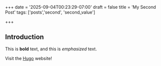 +++
date = '2025-09-04T00:23:29-07:00'
draft = false
title = 'My Second Post'
tags: ['posts','second', 'second_value']

+++
## Introduction

This is **bold** text, and this is *emphasized* text.

Visit the [Hugo](https://gohugo.io) website!


